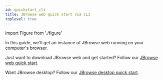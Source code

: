 ```yaml
---
id: quickstart_cli
title: JBrowse web quick start via CLI
toplevel: true
---
```


import Figure from './figure'

In this guide, we'll get an instance of JBrowse web running on your computer's
browser.

Just want to download JBrowse web and get started? Follow our
[JBrowse web quick start](../quickstart_web).

Want JBrowse desktop? Follow our
[JBrowse desktop quick start](../quickstart_desktop).
